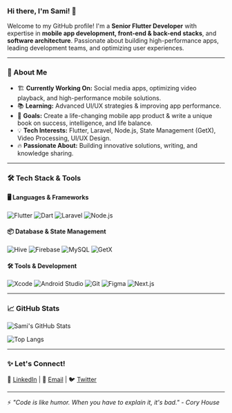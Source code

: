 ### Hi there, I'm Sami! 👋

Welcome to my GitHub profile! I'm a **Senior Flutter Developer** with expertise in **mobile app development, front-end & back-end stacks**, and **software architecture**. Passionate about building high-performance apps, leading development teams, and optimizing user experiences.

---

### 🚀 About Me
- 🏗 **Currently Working On:** Social media apps, optimizing video playback, and high-performance mobile solutions.
- 📚 **Learning:** Advanced UI/UX strategies & improving app performance.
- 🎯 **Goals:** Create a life-changing mobile app product & write a unique book on success, intelligence, and life balance.
- 💡 **Tech Interests:** Flutter, Laravel, Node.js, State Management (GetX), Video Processing, UI/UX Design.
- 🔥 **Passionate About:** Building innovative solutions, writing, and knowledge sharing.

---

### 🛠 Tech Stack & Tools

#### 🖥️ Languages & Frameworks
![Flutter](https://img.shields.io/badge/Flutter-%2302569B.svg?style=for-the-badge&logo=Flutter&logoColor=white)
![Dart](https://img.shields.io/badge/Dart-%230175C2.svg?style=for-the-badge&logo=dart&logoColor=white)
![Laravel](https://img.shields.io/badge/Laravel-%23FF2D20.svg?style=for-the-badge&logo=laravel&logoColor=white)
![Node.js](https://img.shields.io/badge/Node.js-%23339933.svg?style=for-the-badge&logo=node.js&logoColor=white)

#### 📦 Database & State Management
![Hive](https://img.shields.io/badge/Hive-%23EEC500.svg?style=for-the-badge&logo=hive&logoColor=white)
![Firebase](https://img.shields.io/badge/Firebase-%23FFCA28.svg?style=for-the-badge&logo=firebase&logoColor=black)
![MySQL](https://img.shields.io/badge/MySQL-%2300f.svg?style=for-the-badge&logo=mysql&logoColor=white)
![GetX](https://img.shields.io/badge/GetX-%23FF5F00.svg?style=for-the-badge&logo=getx&logoColor=white)

#### 🛠 Tools & Development
![Xcode](https://img.shields.io/badge/Xcode-%231575F9.svg?style=for-the-badge&logo=Xcode&logoColor=white)
![Android Studio](https://img.shields.io/badge/Android_Studio-%233DDC84.svg?style=for-the-badge&logo=android-studio&logoColor=black)
![Git](https://img.shields.io/badge/Git-%23F05032.svg?style=for-the-badge&logo=git&logoColor=white)
![Figma](https://img.shields.io/badge/Figma-%23F24E1E.svg?style=for-the-badge&logo=figma&logoColor=white)
![Next.js](https://img.shields.io/badge/Next.js-%23000000.svg?style=for-the-badge&logo=next.js&logoColor=white)

---

### 📈 GitHub Stats
![Sami's GitHub Stats](https://github-readme-stats.vercel.app/api?username=sami7568&show_icons=true&theme=radical)

![Top Langs](https://github-readme-stats.vercel.app/api/top-langs/?username=sami7568&layout=compact&theme=radical)

---

### ✨ Let's Connect!
🔗 [LinkedIn](https://www.linkedin.com/in/sami-ullah-durrani)  |  📧 [Email](mailto:samijan7568@gmail.com)  |  🐦 [Twitter](https://twitter.com/)

---

⚡ _"Code is like humor. When you have to explain it, it's bad." - Cory House_

